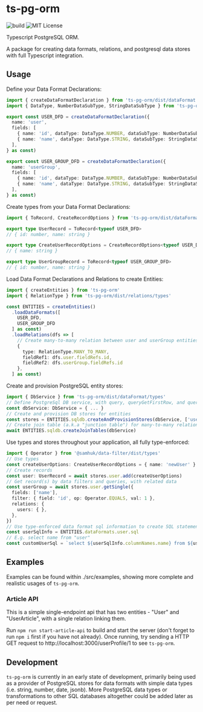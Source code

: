 # ts-pg-orm

![build](https://github.com/samhuk/ts-pg-orm/actions/workflows/build.yaml/badge.svg)
![MIT License](https://img.shields.io/badge/License-MIT-green.svg)

Typescript PostgreSQL ORM.

A package for creating data formats, relations, and postgresql data stores with full Typescript integration.

## Usage

Define your Data Format Declarations:

```typescript
import { createDataFormatDeclaration } from 'ts-pg-orm/dist/dataFormat'
import { DataType, NumberDataSubType, StringDataSubType } from 'ts-pg-orm/dist/dataFormat/types'

export const USER_DFD = createDataFormatDeclaration({
  name: 'user',
  fields: [
    { name: 'id', dataType: DataType.NUMBER, dataSubType: NumberDataSubType.SERIAL },
    { name: 'name', dataType: DataType.STRING, dataSubType: StringDataSubType.VARYING_LENGTH, maxLength: 50 },
  ],
} as const)

export const USER_GROUP_DFD = createDataFormatDeclaration({
  name: 'userGroup',
  fields: [
    { name: 'id', dataType: DataType.NUMBER, dataSubType: NumberDataSubType.SERIAL },
    { name: 'name', dataType: DataType.STRING, dataSubType: StringDataSubType.VARYING_LENGTH, maxLength: 50 },
  ],
} as const)
```

Create types from your Data Format Declarations:

```typescript
import { ToRecord, CreateRecordOptions } from 'ts-pg-orm/dist/dataFormat/types'

export type UserRecord = ToRecord<typeof USER_DFD>
// { id: number, name: string }

export type CreateUserRecordOptions = CreateRecordOptions<typeof USER_DFD>
// { name: string }

export type UserGroupRecord = ToRecord<typeof USER_GROUP_DFD>
// { id: number, name: string }
```

Load Data Format Declarations and Relations to create Entities:

```typescript
import { createEntities } from 'ts-pg-orm'
import { RelationType } from 'ts-pg-orm/dist/relations/types'

const ENTITIES = createEntities()
  .loadDataFormats([
    USER_DFD,
    USER_GROUP_DFD
  ] as const)
  .loadRelations(dfs => [
    // Create many-to-many relation between user and userGroup entities, linked on id fields.
    {
      type: RelationType.MANY_TO_MANY,
      fieldRef1: dfs.user.fieldRefs.id,
      fieldRef2: dfs.userGroup.fieldRefs.id
    },
  ] as const)
```

Create and provision PostgreSQL entity stores:

```typescript
import { DbService } from 'ts-pg-orm/dist/dataFormat/types'
// Define PostgreSql DB service, with query, queryGetFirstRow, and queryGetRows functions.
const dbService: DbService = { ... }
// Create and provision DB stores for entities
const stores = ENTITIES.sqldb.createAndProvisionStores(dbService, ['user', 'userGroup'])
// Create join table (a.k.a "junction table") for many-to-many relations, i.e. user_to_user_group
await ENTITIES.sqldb.createJoinTables(dbService)
```

Use types and stores throughout your application, all fully type-enforced:

```typescript
import { Operator } from '@samhuk/data-filter/dist/types'
// Use types
const createUserOptions: CreateUserRecordOptions = { name: 'newUser' }
// Create records
const user: UserRecord = await stores.user.add(createUserOptions)
// Get record(s) by data filters and queries, with related data
const userGroup = await stores.user.getSingle({
  fields: ['name'],
  filter: { field: 'id', op: Operator.EQUALS, val: 1 },
  relations: {
    users: { },
  },
})
// Use type-enforced data format sql information to create SQL statements
const userSqlInfo = ENTITIES.dataFormats.user.sql
// E.g. select name from "user"
const customUserSql = `select ${userSqlInfo.columnNames.name} from ${userSqlInfo.tableName}`
```

## Examples

Examples can be found within ./src/examples, showing more complete and realistic usages of `ts-pg-orm`.

### Article API

This is a simple single-endpoint api that has two entities - "User" and "UserArticle", with a single relation linking them.

Run `npm run start-article-api` to build and start the server (don't forget to run `npm i` first if you have not already). Once running, try sending a HTTP GET request to http://localhost:3000/userProfile/1 to see `ts-pg-orm`.

## Development

`ts-pg-orm` is currently in an early state of development, primarily being used as a provider of PostgreSQL stores for data formats with simple data types (i.e. string, number, date, jsonb). More PostgreSQL data types or transformations to other SQL databases altogether could be added later as per need or request.
